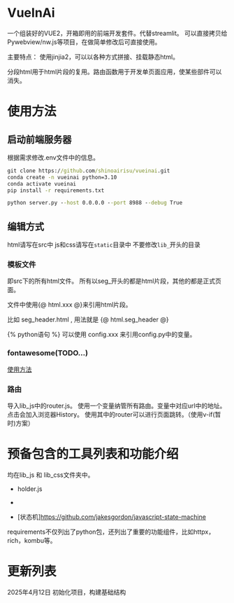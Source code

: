 # VueInAi
一个组装好的VUE2，开箱即用的前端开发套件。代替streamlit。
可以直接拷贝给Pywebview/nw.js等项目，在做简单修改后可直接使用。

主要特点：
使用jinjia2，可以以各种方式拼接、挂载静态html。

分段html用于html片段的复用。路由函数用于开发单页面应用，使某些部件可以消失。
# 使用方法

## 启动前端服务器
根据需求修改.env文件中的信息。

``` cmd
git clone https://github.com/shinoairisu/vueinai.git
conda create -n vueinai python=3.10
conda activate vueinai
pip install -r requirements.txt

python server.py --host 0.0.0.0 --port 8988 --debug True
```

## 编辑方式

html请写在src中
js和css请写在`static`目录中
不要修改`lib_`开头的目录

### 模板文件
即src下的所有html文件。
所有以seg_开头的都是html片段，其他的都是正式页面。

文件中使用{@ html.xxx @}来引用html片段。

比如 seg_header.html , 用法就是 {@ html.seg_header @}

{% python语句 %} 可以使用 config.xxx 来引用config.py中的变量。

### fontawesome(TODO...)
[使用方法](https://blog.csdn.net/qq_41061352/article/details/79414167)

### 路由
导入lib_js中的router.js。
使用一个变量纳管所有路由。变量中对应url中的地址。点击会加入浏览器History。
使用其中的router可以进行页面跳转。（使用v-if(暂时)方案）

# 预备包含的工具列表和功能介绍
均在lib_js 和 lib_css文件夹中。
- holder.js
- 

- [状态机]https://github.com/jakesgordon/javascript-state-machine


requirements不仅列出了python包，还列出了重要的功能组件，比如httpx，rich，kombu等。

# 更新列表
2025年4月12日 初始化项目，构建基础结构